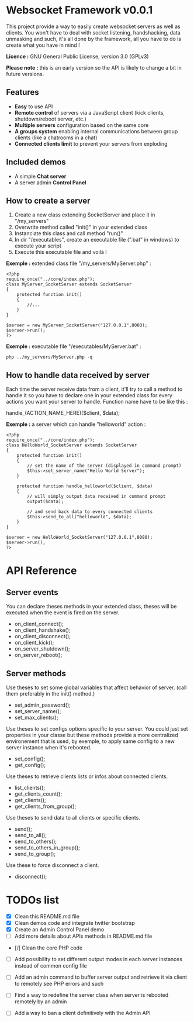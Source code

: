 Websocket Framework v0.0.1
======================================

This project provide a way to easily create websocket servers as well as clients. You won't have to deal with socket listening, handshacking, data unmasking and such, it's all done by the framework, all you have to do is create what you have in mind !

**Licence :** GNU General Public License, version 3.0 (GPLv3)

**Please note :** this is an early version so the API is likely to change a bit in future versions.


Features
-------------------------
* **Easy** to use API
* **Remote control** of servers via a JavaScript client (kick clients, shutdown/reboot server, etc.)
* **Multiple servers** configuration based on the same core
* **A groups system** enabling internal communications between group clients (like a chatrooms in a chat)
* **Connected clients limit** to prevent your servers from exploding

Included demos
-------------------------
* A simple **Chat server**
* A server admin **Control Panel**

How to create a server
-------------------------
1. Create a new class extending SocketServer and place it in "/my_servers"
2. Overwrite method called "init()" in your extended class
3. Instanciate this class and call method "run()"
4. In dir "/executables", create an executable file (".bat" in windows) to execute your script
5. Execute this executable file and voilà !


**Exemple :** extended class file "/my_servers/MyServer.php" :

	<?php
	require_once("../core/index.php");
	class MyServer_SocketServer extends SocketServer
	{
		protected function init()
		{
			//...
		}
	}

	$server = new MyServer_SocketServer("127.0.0.1",8080);
	$server->run();
	?>


**Exemple :** executable file "/executables/MyServer.bat" :

	php ../my_servers/MyServer.php -q

How to handle data received by server
-------------------------
Each time the server receive data from a client, it'll try to call a method
to handle it so you have to declare one in your extended class for every
actions you want your server to handle. Function name have to be like this :

handle_(ACTION_NAME_HERE)($client, $data);

**Exemple :** a server which can handle "helloworld" action :

	<?php
	require_once("../core/index.php");
	class HelloWorld_SocketServer extends SocketServer
	{
		protected function init()
		{
			// set the name of the server (displayed in command prompt)
			$this->set_server_name("Hello World Server");
		}
		
		protected function handle_helloworld($client, $data)
		{
			// will simply output data received in command prompt
			output($data);
			
			// and send back data to every connected clients
			$this->send_to_all("helloworld", $data);
		}
	}

	$server = new HelloWorld_SocketServer("127.0.0.1",8080);
	$server->run();
	?>


API Reference
======================================

Server events
-------------------------
You can declare theses methods in your extended class, theses will be executed when the event is fired on the server.

* on_client_connect();
* on_client_handshake();
* on_client_disconnect();
* on_client_kick();
* on_server_shutdown();
* on_server_reboot();


Server methods
-------------------------

Use theses to set some global variables that affect behavior of server. (call them preferably in the init() method.)

* set_admin_password();
* set_server_name();
* set_max_clients();


Use theses to set configs options specific to your server. You could just set properties in your classe but these methods provide a more centralized environement that is used, by exemple, to apply same config to a new server instance when it's rebooted.

* set_config();
* get_config();


Use theses to retrieve clients lists or infos about connected clients.

* list_clients();
* get_clients_count();
* get_clients();
* get_clients_from_group();

Use theses to send data to all clients or specific clients.

* send();
* send_to_all();
* send_to_others();
* send_to_others_in_group();
* send_to_group();

Use these to force disconnect a client.

* disconnect();


TODOs list
======================================
- [x] Clean this README.md file
- [x] Clean demos code and integrate twitter bootstrap
- [x] Create an Admin Control Panel demo
- [ ] Add more details about APIs methods in README.md file
- [/] Clean the core PHP code
- [ ] Add possibility to set different output modes in each server instances instead of common config file
- [ ] Add an admin command to buffer server output and retrieve it via client to remotely see PHP errors and such
- [ ] Find a way to redefine the server class when server is rebooted remotely by an admin
- [ ] Add a way to ban a client definitively with the Admin API

